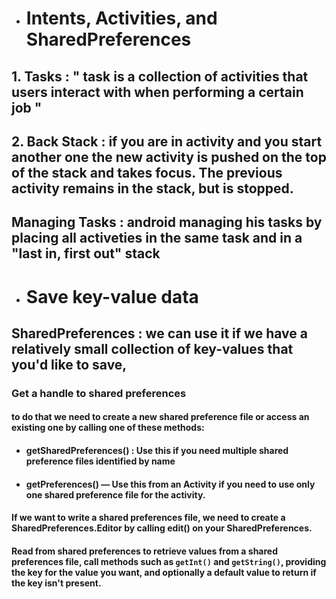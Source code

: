* # Intents, Activities, and SharedPreferences

## 1. Tasks : " task is a collection of activities that users interact with when performing a certain job "

## 2. Back Stack : if you are in activity and you start another one the new activity is pushed on the top of the stack and takes focus. The previous activity remains in the stack, but is stopped.

## Managing Tasks : android managing his tasks by placing all activeties in  the same task and in a "last in, first out" stack 

* # Save key-value data

## SharedPreferences : we can use it if we  have a relatively small collection of key-values that you'd like to save,

### Get a handle to shared preferences 

#### to do that we need to  create a new shared preference file or access an existing one by calling one of these methods:

* #### getSharedPreferences() : Use this if you need multiple shared preference files identified by name

* #### getPreferences() — Use this from an Activity if you need to use only one shared preference file for the activity. 


#### If we want to write  a shared preferences file,  we need to create a SharedPreferences.Editor by calling edit() on your SharedPreferences.

#### Read from shared preferences to retrieve values from a shared preferences file, call methods such as `getInt()` and `getString()`, providing the key for the value you want, and optionally a default value to return if the key isn't present.